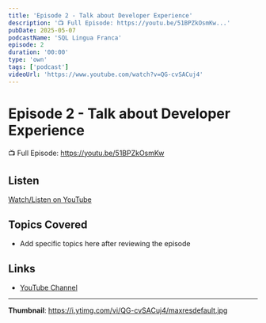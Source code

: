```yaml
---
title: 'Episode 2 - Talk about Developer Experience'
description: '📺 Full Episode: https://youtu.be/51BPZkOsmKw...'
pubDate: 2025-05-07
podcastName: 'SQL Lingua Franca'
episode: 2
duration: '00:00'
type: 'own'
tags: ['podcast']
videoUrl: 'https://www.youtube.com/watch?v=QG-cvSACuj4'
---
```


# Episode 2 - Talk about Developer Experience

📺 Full Episode: https://youtu.be/51BPZkOsmKw

## Listen

[Watch/Listen on YouTube](https://www.youtube.com/watch?v=QG-cvSACuj4)

## Topics Covered

- Add specific topics here after reviewing the episode

## Links

- [YouTube Channel](https://www.youtube.com/juanalytics)

---

**Thumbnail**: https://i.ytimg.com/vi/QG-cvSACuj4/maxresdefault.jpg
